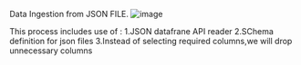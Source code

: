 Data Ingestion from JSON FILE.
![image](https://github.com/ChandraliSarkar/PySpark-Personal-Project/assets/91789144/cdb8786a-b63b-4937-a63f-0d92e36c1ea9)



This process includes use of :
1.JSON datafrane API reader
2.SChema definition for json files
3.Instead of selecting required columns,we will drop unnecessary columns
